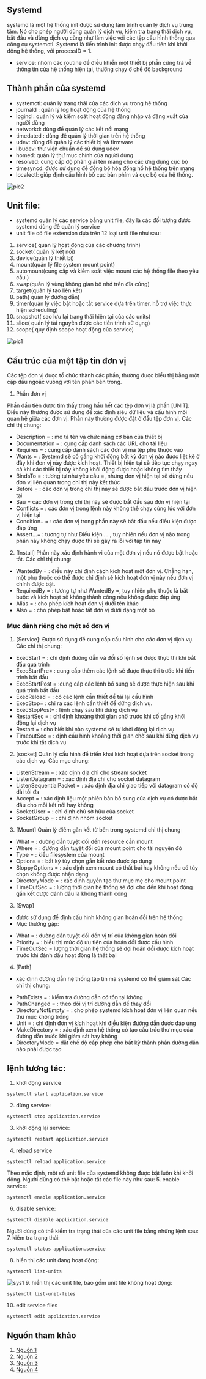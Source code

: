 ## Systemd

systemd là một hệ thống init được sử dụng làm trình quản lý dịch vụ trung tâm. Nó cho phép người dùng quản lý dịch vụ, kiểm tra trạng thái dịch vụ, bắt đầu và dừng dịch vụ cũng như làm việc với các tệp cấu hình thông qua công cụ systemctl. Systemd là tiến trình init được chạy đầu tiên khi khởi động hệ thống, với processID = 1. 

- service: nhóm các routine để điều khiển một thiết bị phần cứng trả về thông tin của hệ thống hiện tại, thường chạy ở chế độ background

## Thành phần của systemd
- systemctl: quản lý trạng thái của các dịch vụ trong hệ thống
- journald : quản lý log hoạt động của hệ thống
- logind : quản lý và kiểm soát hoạt động đăng nhập và đăng xuất của người dùng
- networkd: dùng để quản lý các kết nối mạng
- timedated : dùng để quản lý thời gian trên hệ thống
- udev: dùng để quản lý các thiết bị và firmware
- libudev: thư viện chuẩn để sử dụng udev
- homed: quản lý thư mục chính của người dùng
- resolved: cung cấp độ phân giải tên mạng cho các ứng dụng cục bộ
- timesyncd: được sử dụng để đồng bộ hóa đồng hồ hệ thống trên mạng
- localectl: giúp định cấu hình bố cục bàn phím và cục bộ của hệ thống.

![pic2](./images/Systemd-components.png)

## Unit file:
- systemd quản lý các service bằng unit file, đây là các đối tượng được systemd dùng để quản lý service
- unit file có file extension dựa trên 12 loại unit file như sau:
1. service( quản lý hoạt động của các chương trình)
2. socket( quản lý kết nối)
3. device(quản lý thiết bị)
4. mount(quản lý file system mount point)
5. automount(cung cấp và kiểm soát việc mount các hệ thống file theo yêu cầu.)
6. swap(quản lý vùng không gian bộ nhớ trên đĩa cứng)
7. target(quản lý tạo liên kết)
8. path( quản lý đường dẫn)
9. timer(quản lý việc bật hoặc tắt service dựa trên timer, hỗ trợ việc thực hiện scheduling)
10. snapshot( sao lưu lại trạng thái hiện tại của các units)
11. slice( quản lý tài nguyên được các tiến trình sử dụng)
12. scope( quy định scope hoạt động của service)

![pic1](./images/unitfile.jpg)

## Cấu trúc của một tập tin đơn vị
Các tệp đơn vị được tổ chức thành các phần, thường được biểu thị bằng một cặp dấu ngoặc vuông với tên phần bên trong.
1. Phần đơn vị

  Phần đầu tiên được tìm thấy trong hầu hết các tệp đơn vị là phần [UNIT]. Điều này thường được sử dụng để xác định siêu dữ liệu và cấu hình mối quan hệ giữa các đơn vị. Phần này thường được đặt ở đầu tệp đơn vị.
  Các chỉ thị chung:
  + Description = : mô tả tên và chức năng cơ bản của thiết bị
  + Documentation = : cung cấp danh sách các URL cho tài liệu
  + Requires = : cung cấp danh sách các đơn vị mà tệp phụ thuộc vào
  + Wants = : Systemd sẽ cố gắng khởi động bất kỳ đơn vị nào được liệt kê ở đây khi đơn vị này được kích hoạt. Thiết bị hiện tại sẽ tiếp tục chạy ngay cả khi các thiết bị này không khởi động được hoặc không tìm thấy
  + BindsTo = : tương tự như yêu cầu =, nhưng đơn vị hiện tại sẽ dừng nếu đơn vị liên quan trong chỉ thị này kết thúc
  + Before = : các đơn vị trong chỉ thị này sẽ được bắt đầu trước đơn vị hiện tại
  + Sau = các đơn vị trong chỉ thị này sẽ được bắt đầu sau đơn vị hiện tại
  + Conflicts = : các đơn vị trong lệnh này không thể chạy cùng lúc với đơn vị hiện tại
  + Condition.. = : các đơn vị trong phần này sẽ bắt đầu nếu điều kiện được đáp ứng
  + Assert...= : tương tự như Điều kiện ... , tuy nhiên nếu đơn vị nào trong phần này không chạy được thì sẽ gây ra lỗi với tập tin này
 
  2. [Install]
  Phần này xác định hành vi của một đơn vị nếu nó được bật hoặc tắt.
  Các chỉ thị chung:
  + WantedBy = : điều này chỉ định cách kích hoạt một đơn vị. Chẳng hạn, một phụ thuộc có thể được chỉ định sẽ kích hoạt đơn vị này nếu đơn vị chính được bật.
  + RequiredBy = : tương tự như WantedBy =, tuy nhiên phụ thuộc là bắt buộc và kích hoạt sẽ không thành công nếu không được đáp ứng
  + Alias = : cho phép kích hoạt đơn vị dưới tên khác
  + Also = : cho phép bật hoặc tắt đơn vị dưới dạng một bộ
 
### Mục dành riêng cho một số đơn vị
1. [Service]:
Được sử dụng để cung cấp cấu hình cho các đơn vị dịch vụ.
Các chỉ thị chung:
+ ExecStart = : chỉ định đường dẫn và đối số lệnh sẽ được thực thi khi bắt đầu quá trình
+ ExecStartPre= : cung cấp thêm các lệnh sẽ được thực thi trước khi tiến trình bắt đầu
+ ExecStartPost = :cung cấp các lệnh bổ sung sẽ được thực hiện sau khi quá trình bắt đầu
+ ExecReload = : có các lệnh cần thiết để tải lại cấu hình
+ ExecStop= : chỉ ra các lệnh cần thiết để dừng dịch vụ.
+ ExecStopPost= : lệnh chạy sau khi dừng dịch vụ
+ RestartSec = : chỉ định khoảng thời gian chờ trước khi cố gắng khởi động lại dịch vụ
+ Restart = : cho biết khi nào systemd sẽ tự khởi động lại dịch vụ
+ TimeoutSec = : định cấu hình khoảng thời gian chờ sau khi dừng dịch vụ trước khi tắt dịch vụ

2. [socket]
Quản lý cấu hình để triển khai kích hoạt dựa trên socket trong các dịch vụ.
Các mục chung:
+ ListenStream = : xác định địa chỉ cho stream socket
+ ListenDatagram = : xác định địa chỉ cho socket datagram
+ ListenSequentialPacket = : xác định địa chỉ giao tiếp với datagram có độ dài tối đa
+ Accept = : xác định liệu một phiên bản bổ sung của dịch vụ có được bắt đầu cho mỗi kết nối hay không
+ SocketUser = : chỉ định chủ sở hữu của socket
+ SocketGroup = : chỉ định nhóm socket
3. [Mount]
  Quản lý điểm gắn kết từ bên trong systemd
  chỉ thị chung
  + What = : đường dẫn tuyệt đối đến resource cần mount
  + Where = : đường dẫn tuyệt đối của mount point cho tài nguyên đó
  + Type = : kiểu filesystem của mount
  + Options = : bất kỳ tùy chọn gắn kết nào được áp dụng
  + SloppyOptions = : xác định xem mount có thất bại hay không nếu có tùy chọn không được nhận dạng
  + DirectoryMode = : xác định quyền tạo thư mục mẹ cho mount point
  + TimeOutSec = : lượng thời gian hệ thống sẽ đợi cho đến khi hoạt động gắn kết được đánh dấu là không thành công
3. [Swap]
- được sử dụng để định cấu hình không gian hoán đổi trên hệ thống
- Mục thường gặp:
+ What = : đường dẫn tuyệt đối đến vị trí của không gian hoán đổi
+ Priority = : biểu thị mức độ ưu tiên của hoán đổi được cấu hình
+ TimeOutSec = lượng thời gian hệ thống sẽ đợi hoán đổi được kích hoạt trước khi đánh dấu hoạt động là thất bại
4. [Path]
- xác định đường dẫn hệ thống tập tin mà systemd có thể giám sát
Các chỉ thị chung:
+ PathExists = : kiểm tra đường dẫn có tồn tại không
+ PathChanged = : theo dõi vị trí đường dẫn để thay đổi
+ DirectoryNotEmpty = : cho phép systemd kích hoạt đơn vị liên quan nếu thư mục không trống
+ Unit = : chỉ định đơn vị kích hoạt khi điều kiện đường dẫn được đáp ứng
+ MakeDirectory = : xác định xem hệ thống có tạo cấu trúc thư mục của đường dẫn trước khi giám sát hay không
+ DirectoryMode = đặt chế độ cấp phép cho bất kỳ thành phần đường dẫn nào phải được tạo
## lệnh tương tác:
 1. khởi động service
 ```
 systemctl start application.service
 ```
 2. dừng service:
 ```
 systemctl stop application.service
 ```
 3. khởi động lại service:
 ```
 systemctl restart application.service
 ```
 4. reload service
 ```
 systemctl reload application.service
 ```
 Theo mặc định, một số unit file của systemd không được bật luôn khi khởi động. Người dùng có thể bật hoặc tắt các file này như sau:
 5. enable service:
 ```
 systemctl enable application.service
 ```
 6. disable service:
 ```
 systemctl disable application.service
 ```
 Người dùng có thể kiểm tra trạng thái của các unit file bằng những lệnh sau:
 7. kiểm tra trạng thái:
 ```
 systemctl status application.service
 ```
 8. hiển thị các unit đang hoạt động:
 ```
 systemctl list-units
 ```
 ![sys1](./images/systemctl.png)
 9. hiển thị các unit file, bao gồm unit file không hoạt động:
 ```
 systemctl list-unit-files
 ```
 10. edit service files
 ```
 systemctl edit application.service
 ```
## Nguồn tham khảo
1. [Nguồn 1](https://www.digitalocean.com/community/tutorials/how-to-use-systemctl-to-manage-systemd-services-and-units)
2.  [Nguồn 2](https://access.redhat.com/documentation/en-us/red_hat_enterprise_linux/8/html/configuring_basic_system_settings/assembly_working-with-systemd-unit-files_configuring-basic-system-settings)
3. [Nguồn 3](https://viblo.asia/p/tim-hieu-va-van-dung-systemd-de-quan-ly-he-thong-linux-phan-co-ban-WAyK8kN65xX)
4. [Nguồn 4](https://www.ithands-on.com/2021/01/linux-101-systemd-components-overview.html)
